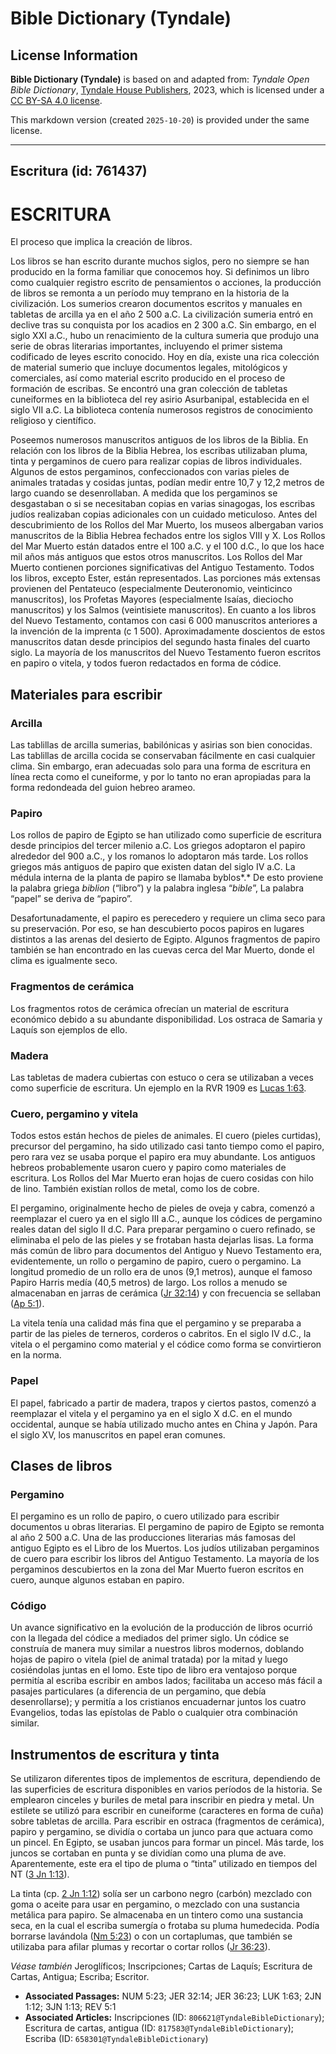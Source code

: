 # Bible Dictionary (Tyndale)

## License Information

**Bible Dictionary (Tyndale)** is based on and adapted from: _Tyndale Open Bible Dictionary_, [Tyndale House Publishers](https://tyndaleopenresources.com/), 2023, which is licensed under a [CC BY-SA 4.0 license](https://creativecommons.org/licenses/by-sa/4.0/legalcode.en).

This markdown version (created `2025-10-20`) is provided under the same license.



--------------------------------

## Escritura (id: 761437)

ESCRITURA
=========

El proceso que implica la creación de libros.

Los libros se han escrito durante muchos siglos, pero no siempre se han producido en la forma familiar que conocemos hoy. Si definimos un libro como cualquier registro escrito de pensamientos o acciones, la producción de libros se remonta a un período muy temprano en la historia de la civilización. Los sumerios crearon documentos escritos y manuales en tabletas de arcilla ya en el año 2 500 a.C. La civilización sumeria entró en declive tras su conquista por los acadios en 2 300 a.C. Sin embargo, en el siglo XXI a.C., hubo un renacimiento de la cultura sumeria que produjo una serie de obras literarias importantes, incluyendo el primer sistema codificado de leyes escrito conocido. Hoy en día, existe una rica colección de material sumerio que incluye documentos legales, mitológicos y comerciales, así como material escrito producido en el proceso de formación de escribas. Se encontró una gran colección de tabletas cuneiformes en la biblioteca del rey asirio Asurbanipal, establecida en el siglo VII a.C. La biblioteca contenía numerosos registros de conocimiento religioso y científico.

Poseemos numerosos manuscritos antiguos de los libros de la Biblia. En relación con los libros de la Biblia Hebrea, los escribas utilizaban pluma, tinta y pergaminos de cuero para realizar copias de libros individuales. Algunos de estos pergaminos, confeccionados con varias pieles de animales tratadas y cosidas juntas, podían medir entre 10,7 y 12,2 metros de largo cuando se desenrollaban. A medida que los pergaminos se desgastaban o si se necesitaban copias en varias sinagogas, los escribas judíos realizaban copias adicionales con un cuidado meticuloso. Antes del descubrimiento de los Rollos del Mar Muerto, los museos albergaban varios manuscritos de la Biblia Hebrea fechados entre los siglos VIII y X. Los Rollos del Mar Muerto están datados entre el 100 a.C. y el 100 d.C., lo que los hace mil años más antiguos que estos otros manuscritos. Los Rollos del Mar Muerto contienen porciones significativas del Antiguo Testamento. Todos los libros, excepto Ester, están representados. Las porciones más extensas provienen del Pentateuco (especialmente Deuteronomio, veinticinco manuscritos), los Profetas Mayores (especialmente Isaías, dieciocho manuscritos) y los Salmos (veintisiete manuscritos). En cuanto a los libros del Nuevo Testamento, contamos con casi 6 000 manuscritos anteriores a la invención de la imprenta (c 1 500\). Aproximadamente doscientos de estos manuscritos datan desde principios del segundo hasta finales del cuarto siglo. La mayoría de los manuscritos del Nuevo Testamento fueron escritos en papiro o vitela, y todos fueron redactados en forma de códice.

Materiales para escribir
------------------------

### Arcilla

Las tablillas de arcilla sumerias, babilónicas y asirias son bien conocidas. Las tablillas de arcilla cocida se conservaban fácilmente en casi cualquier clima. Sin embargo, eran adecuadas solo para una forma de escritura en línea recta como el cuneiforme, y por lo tanto no eran apropiadas para la forma redondeada del guion hebreo arameo.

### Papiro

Los rollos de papiro de Egipto se han utilizado como superficie de escritura desde principios del tercer milenio a.C. Los griegos adoptaron el papiro alrededor del 900 a.C., y los romanos lo adoptaron más tarde. Los rollos griegos más antiguos de papiro que existen datan del siglo IV a.C. La médula interna de la planta de papiro se llamaba byblos*.* De esto proviene la palabra griega *biblion* (“libro”) y la palabra inglesa “*bible*”, La palabra “papel” se deriva de “papiro”.

Desafortunadamente, el papiro es perecedero y requiere un clima seco para su preservación. Por eso, se han descubierto pocos papiros en lugares distintos a las arenas del desierto de Egipto. Algunos fragmentos de papiro también se han encontrado en las cuevas cerca del Mar Muerto, donde el clima es igualmente seco.

### Fragmentos de cerámica

Los fragmentos rotos de cerámica ofrecían un material de escritura económico debido a su abundante disponibilidad. Los ostraca de Samaria y Laquís son ejemplos de ello.

### Madera

Las tabletas de madera cubiertas con estuco o cera se utilizaban a veces como superficie de escritura. Un ejemplo en la RVR 1909 es [Lucas 1:63](https://ref.ly/Luke1:63).

### Cuero, pergamino y vitela

Todos estos están hechos de pieles de animales. El cuero (pieles curtidas), precursor del pergamino, ha sido utilizado casi tanto tiempo como el papiro, pero rara vez se usaba porque el papiro era muy abundante. Los antiguos hebreos probablemente usaron cuero y papiro como materiales de escritura. Los Rollos del Mar Muerto eran hojas de cuero cosidas con hilo de lino. También existían rollos de metal, como los de cobre.

El pergamino, originalmente hecho de pieles de oveja y cabra, comenzó a reemplazar el cuero ya en el siglo III a.C., aunque los códices de pergamino reales datan del siglo II d.C. Para preparar pergamino o cuero refinado, se eliminaba el pelo de las pieles y se frotaban hasta dejarlas lisas. La forma más común de libro para documentos del Antiguo y Nuevo Testamento era, evidentemente, un rollo o pergamino de papiro, cuero o pergamino. La longitud promedio de un rollo era de unos (9,1 metros), aunque el famoso Papiro Harris medía (40,5 metros) de largo. Los rollos a menudo se almacenaban en jarras de cerámica ([Jr 32:14](https://ref.ly/Jer32:14)) y con frecuencia se sellaban ([Ap 5:1](https://ref.ly/Rev5:1)).

La vitela tenía una calidad más fina que el pergamino y se preparaba a partir de las pieles de terneros, corderos o cabritos. En el siglo IV d.C., la vitela o el pergamino como material y el códice como forma se convirtieron en la norma.

### Papel

El papel, fabricado a partir de madera, trapos y ciertos pastos, comenzó a reemplazar el vitela y el pergamino ya en el siglo X d.C. en el mundo occidental, aunque se había utilizado mucho antes en China y Japón. Para el siglo XV, los manuscritos en papel eran comunes.

Clases de libros
----------------

### Pergamino

El pergamino es un rollo de papiro, o cuero utilizado para escribir documentos u obras literarias. El pergamino de papiro de Egipto se remonta al año 2 500 a.C. Una de las producciones literarias más famosas del antiguo Egipto es el Libro de los Muertos. Los judíos utilizaban pergaminos de cuero para escribir los libros del Antiguo Testamento. La mayoría de los pergaminos descubiertos en la zona del Mar Muerto fueron escritos en cuero, aunque algunos estaban en papiro.

### Código

Un avance significativo en la evolución de la producción de libros ocurrió con la llegada del códice a mediados del primer siglo. Un códice se construía de manera muy similar a nuestros libros modernos, doblando hojas de papiro o vitela (piel de animal tratada) por la mitad y luego cosiéndolas juntas en el lomo. Este tipo de libro era ventajoso porque permitía al escriba escribir en ambos lados; facilitaba un acceso más fácil a pasajes particulares (a diferencia de un pergamino, que debía desenrollarse); y permitía a los cristianos encuadernar juntos los cuatro Evangelios, todas las epístolas de Pablo o cualquier otra combinación similar.

Instrumentos de escritura y tinta
---------------------------------

Se utilizaron diferentes tipos de implementos de escritura, dependiendo de las superficies de escritura disponibles en varios períodos de la historia. Se emplearon cinceles y buriles de metal para inscribir en piedra y metal. Un estilete se utilizó para escribir en cuneiforme (caracteres en forma de cuña) sobre tabletas de arcilla. Para escribir en ostraca (fragmentos de cerámica), papiro y pergamino, se dividía o cortaba un junco para que actuara como un pincel. En Egipto, se usaban juncos para formar un pincel. Más tarde, los juncos se cortaban en punta y se dividían como una pluma de ave. Aparentemente, este era el tipo de pluma o “tinta” utilizado en tiempos del NT ([3 Jn 1:13](https://ref.ly/3John1:13)).

La tinta (cp. [2 Jn 1:12](https://ref.ly/2John1:12)) solía ser un carbono negro (carbón) mezclado con goma o aceite para usar en pergamino, o mezclado con una sustancia metálica para papiro. Se almacenaba en un tintero como una sustancia seca, en la cual el escriba sumergía o frotaba su pluma humedecida. Podía borrarse lavándola ([Nm 5:23](https://ref.ly/Num5:23)) o con un cortaplumas, que también se utilizaba para afilar plumas y recortar o cortar rollos ([Jr 36:23](https://ref.ly/Jer36:23)).

*Véase también* Jeroglíficos; Inscripciones; Cartas de Laquís; Escritura de Cartas, Antigua; Escriba; Escritor.

* **Associated Passages:** NUM 5:23; JER 32:14; JER 36:23; LUK 1:63; 2JN 1:12; 3JN 1:13; REV 5:1
* **Associated Articles:** Inscripciones (ID: `806621@TyndaleBibleDictionary`); Escritura de cartas, antigua (ID: `817583@TyndaleBibleDictionary`); Escriba (ID: `658301@TyndaleBibleDictionary`)

